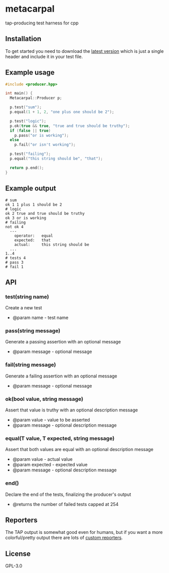 # metacarpal

tap-producing test harness for cpp

## Installation

To get started you need to download the [latest version](https://raw.githubusercontent.com/huijari/metacarpal/master/producer.hpp)
which is just a single header and include it in your test file.

## Example usage

```cpp
#include <producer.hpp>

int main() {
  Metacarpal::Producer p;

  p.test("sum");
  p.equal(1 + 1, 2, "one plus one should be 2");

  p.test("logic");
  p.ok(true && true, "true and true should be truthy");
  if (false || true)
    p.pass("or is working");
  else
    p.fail("or isn't working");

  p.test("failing");
  p.equal("this string should be", "that");

  return p.end();
}
```

## Example output

```
# sum
ok 1 1 plus 1 should be 2
# logic
ok 2 true and true should be truthy
ok 3 or is working
# failing
not ok 4
  ---
    operator:   equal
    expected:   that
    actual:     this string should be
  ...
1..4
# tests 4
# pass 3
# fail 1
```

## API

### test(string name)

Create a new test

- @param name - test name

### pass(string message)

Generate a passing assertion with an optional message

- @param message - optional message

### fail(string message)

Generate a failing assertion with an optional message

- @param message - optional message

### ok(bool value, string message)

Assert that value is truthy with an optional description message

- @param value - value to be asserted
- @param message - optional description message

### equal(T value, T expected, string message)

Assert that both values are equal with an optional description message

- @param value - actual value
- @param expected - expected value
- @param message - optional description message

### end()

Declare the end of the tests, finalizing the producer's output

- @returns the number of failed tests capped at 254

## Reporters

The TAP output is somewhat good even for humans,
but if you want a more colorful/pretty output there are lots of [custom reporters](https://github.com/sindresorhus/awesome-tap#reporters).

## License

GPL-3.0
